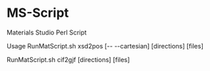 # MS-Script
Materials Studio Perl Script

Usage
RunMatScript.sh  xsd2pos  [-- --cartesian]  [directions]  [files]

RunMatScript.sh  cif2gjf  [directions]  [files]
